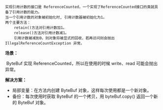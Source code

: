 ~~~
实现引用计数的接口是 ReferenceCounted，一个实现了ReferenceCounted接口的类就具备了引用计数的能力。
当一个引用计数的对象被初始化时, 引用计数器被初始化为1。
两个主要方法：
	retain()方法对引用计数加1。
	release()方法对引用计数减1。
	引用计数被减到0，则对象将被显式的回收，若再访问则会抛出 IllegalReferenceCountException 异常。
~~~



**场景：**

​	ByteBuf 实现 ReferenceCounted，所以在使用的时候 write、read 可能会抛出异常。

**解决方案：**

* 局部变量：在方法内创建 ByteBuf 对象，这样每次使用都是一个新对象。
* 备份：每次使用时获取 ByteBuf 的一个拷贝，用 byteBuf.copy() 返回一个新的 ByteBuf 对象。